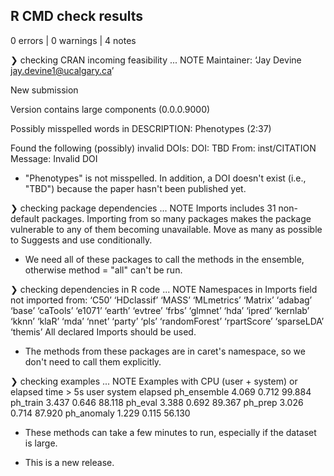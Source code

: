 ## R CMD check results

0 errors | 0 warnings | 4 notes

❯ checking CRAN incoming feasibility ... NOTE
  Maintainer: ‘Jay Devine <jay.devine1@ucalgary.ca>’
  
  New submission
  
  Version contains large components (0.0.0.9000)
  
  Possibly misspelled words in DESCRIPTION:
    Phenotypes (2:37)
  
  Found the following (possibly) invalid DOIs:
    DOI: TBD
      From: inst/CITATION
      Message: Invalid DOI
      
* "Phenotypes" is not misspelled. In addition, a DOI doesn't exist (i.e., "TBD") because the paper hasn't been published yet.

❯ checking package dependencies ... NOTE
  Imports includes 31 non-default packages.
  Importing from so many packages makes the package vulnerable to any of
  them becoming unavailable.  Move as many as possible to Suggests and
  use conditionally.

* We need all of these packages to call the methods in the ensemble, otherwise method = "all" can't be run.

❯ checking dependencies in R code ... NOTE
  Namespaces in Imports field not imported from:
    ‘C50’ ‘HDclassif’ ‘MASS’ ‘MLmetrics’ ‘Matrix’ ‘adabag’ ‘base’
    ‘caTools’ ‘e1071’ ‘earth’ ‘evtree’ ‘frbs’ ‘glmnet’ ‘hda’ ‘ipred’
    ‘kernlab’ ‘kknn’ ‘klaR’ ‘mda’ ‘nnet’ ‘party’ ‘pls’ ‘randomForest’
    ‘rpartScore’ ‘sparseLDA’ ‘themis’
    All declared Imports should be used.
    
* The methods from these packages are in caret's namespace, so we don't need to call them explicitly.

❯ checking examples ... NOTE
  Examples with CPU (user + system) or elapsed time > 5s
               user system elapsed
  ph_ensemble 4.069  0.712  99.884
  ph_train    3.437  0.646  88.118
  ph_eval     3.388  0.692  89.367
  ph_prep     3.026  0.714  87.920
  ph_anomaly  1.229  0.115  56.130
  
* These methods can take a few minutes to run, especially if the dataset is large.

* This is a new release.
